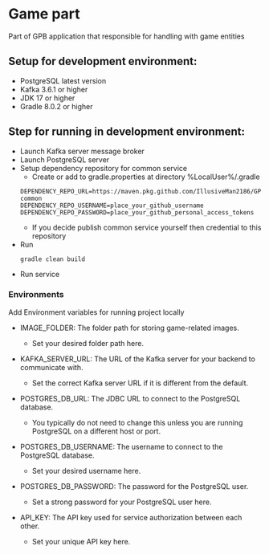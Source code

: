 # Game part

Part of GPB application that responsible for handling with game entities

## Setup for development environment:

* PostgreSQL latest version
* Kafka 3.6.1 or higher
* JDK 17 or higher
* Gradle 8.0.2 or higher

## Step for running in development environment:

* Launch Kafka server message broker
* Launch PostgreSQL server
* Setup dependency repository for common service
    * Create or add to gradle.properties at directory %LocalUser%/.gradle
  ```
  DEPENDENCY_REPO_URL=https://maven.pkg.github.com/IllusiveMan2186/GPB-common
  DEPENDENCY_REPO_USERNAME=place_your_github_username
  DEPENDENCY_REPO_PASSWORD=place_your_github_personal_access_tokens
  ```
    * If you decide publish common service yourself then credential to this repository
* Run
  ```
  gradle clean build
  ```
* Run service

### Environments

Add Environment variables for running project locally

* IMAGE_FOLDER: The folder path for storing game-related images.
    * Set your desired folder path here.


* KAFKA_SERVER_URL: The URL of the Kafka server for your backend to communicate with.
    * Set the correct Kafka server URL if it is different from the default.


* POSTGRES_DB_URL: The JDBC URL to connect to the PostgreSQL database.
    * You typically do not need to change this unless you are running PostgreSQL on a different host or port.


* POSTGRES_DB_USERNAME: The username to connect to the PostgreSQL database.
    * Set your desired username here.


* POSTGRES_DB_PASSWORD: The password for the PostgreSQL user.
    * Set a strong password for your PostgreSQL user here.


* API_KEY: The API key used for service authorization between each other.
    * Set your unique API key here.